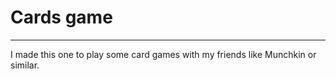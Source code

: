 # Cards game  
---  
I made this one to play some card games with my friends like Munchkin or similar.
